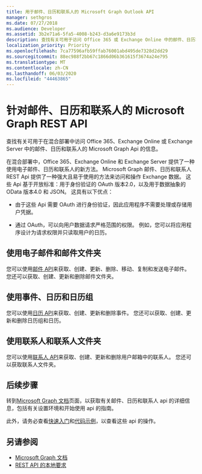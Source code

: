 ```yaml
---
title: 用于邮件、日历和联系人的 Microsoft Graph Outlook API
manager: sethgros
ms.date: 07/27/2018
ms.audience: Developer
ms.assetid: 3b2e71a6-5fa5-4008-b243-d3a6e9173b3d
description: 查找有关可用于访问 Office 365 或 Exchange Online 中的邮件、日历和联系人的 Microsoft Graph API 的信息。
localization_priority: Priority
ms.openlocfilehash: 7ca77596afb59ffab76001abd495de7328d2dd29
ms.sourcegitcommit: 88ec988f2bb67c1866d06b361615f3674a24e795
ms.translationtype: MT
ms.contentlocale: zh-CN
ms.lasthandoff: 06/03/2020
ms.locfileid: "44463865"
---
```

# <a name="microsoft-graph-rest-apis-for-mail-calendars-and-contacts"></a>针对邮件、日历和联系人的 Microsoft Graph REST API

查找有关可用于在混合部署中访问 Office 365、Exchange Online 或 Exchange Server 中的邮件、日历和联系人的 Microsoft Graph Api 的信息。

在混合部署中，Office 365、Exchange Online 和 Exchange Server 提供了一种使用电子邮件、日历和联系人的新方法。 Microsoft Graph 邮件、日历和联系人 REST Api 提供了一种强大且易于使用的方法来访问和操作 Exchange 数据。 这些 Api 基于开放标准：用于身份验证的 OAuth 版本2.0，以及用于数据抽象的 OData 版本4.0 和 JSON。 这具有以下优点：

- 由于这些 Api 需要 OAuth 进行身份验证，因此应用程序不需要处理或存储用户凭据。

- 通过 OAuth，可以向用户数据请求严格范围的权限。 例如，您可以将应用程序设计为请求权限并只读取用户的日历。

## <a name="work-with-email-and-mail-folders"></a>使用电子邮件和邮件文件夹

您可以使用[邮件 API](https://developer.microsoft.com/graph/docs/concepts/outlook-mail-concept-overview)来获取、创建、更新、删除、移动、复制和发送电子邮件。 您还可以获取、创建、更新和删除邮件文件夹。 
  
## <a name="work-with-events-calendars-and-calendar-groups"></a>使用事件、日历和日历组

您可以使用[日历 API](https://developer.microsoft.com/graph/docs/concepts/outlook-calendar-concept-overview)来获取、创建、更新和删除事件。 您还可以获取、创建、更新和删除日历组和日历。 
  
## <a name="work-with-contacts-and-contact-folders"></a>使用联系人和联系人文件夹

您可以使用[联系人 API](https://developer.microsoft.com/graph/docs/concepts/outlook-contacts-concept-overview)来获取、创建、更新和删除用户邮箱中的联系人。 您还可以获取联系人文件夹。 
  
## <a name="next-steps"></a>后续步骤

转到[Microsoft Graph 文档](https://developer.microsoft.com/graph/docs/concepts/overview)页面，以获取有关邮件、日历和联系人 api 的详细信息，包括有关设置环境和开始使用 api 的指南。 

此外，请务必查看[快速入门](https://developer.microsoft.com/graph/quick-start)和[代码示例](https://developer.microsoft.com/office/gallery/?filterBy=Samples,Microsoft%20Graph)，以查看这些 api 的操作。 
  
## <a name="see-also"></a>另请参阅

- [Microsoft Graph 文档](https://developer.microsoft.com/graph/docs/concepts/overview)   
- [REST API 的本地要求](https://blogs.technet.microsoft.com/exchange/2016/09/26/on-premises-architectural-requirements-for-the-rest-api)   

